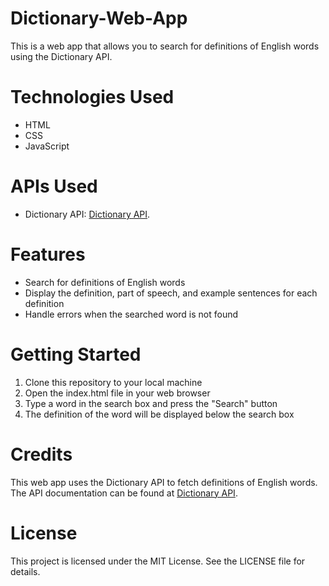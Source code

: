 # Dictionary-Web-App
This is a web app that allows you to search for definitions of English words using the Dictionary API.

# Technologies Used
- HTML
- CSS
- JavaScript

# APIs Used
- Dictionary API: [Dictionary API](https://api.dictionaryapi.dev).

# Features
- Search for definitions of English words
- Display the definition, part of speech, and example sentences for each definition
- Handle errors when the searched word is not found

# Getting Started
1. Clone this repository to your local machine
2. Open the index.html file in your web browser
3. Type a word in the search box and press the "Search" button
4. The definition of the word will be displayed below the search box

# Credits
This web app uses the Dictionary API to fetch definitions of English words. The API documentation can be found at [Dictionary API](https://api.dictionaryapi.dev).

# License
This project is licensed under the MIT License. See the LICENSE file for details.
